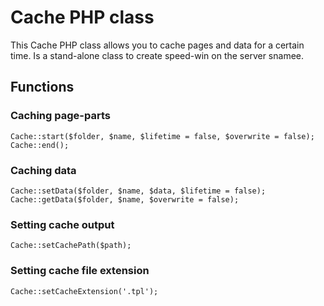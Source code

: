 # Cache PHP class

This Cache PHP class allows you to cache pages and data for a certain time.
Is a stand-alone class to create speed-win on the server snamee.

## Functions

### Caching page-parts

```
Cache::start($folder, $name, $lifetime = false, $overwrite = false);
Cache::end();
```

### Caching data

```
Cache::setData($folder, $name, $data, $lifetime = false);
Cache::getData($folder, $name, $overwrite = false);
```

### Setting cache output

```
Cache::setCachePath($path);
```

### Setting cache file extension

```
Cache::setCacheExtension('.tpl');
```
